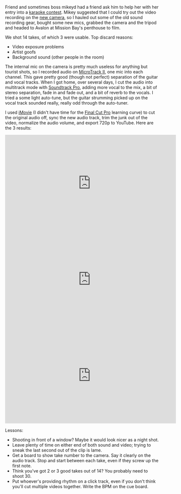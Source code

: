 <!--# set var="title" value="Karaoke project" -->
<!--# set var="date" value="2010-03-09" -->

<!--# include file="include/top.html" -->

Friend and sometimes boss mikeyd had a friend ask him to help her with her entry into a [karaoke contest](http://radioalice.radio.com/2010/02/22/alice%E2%80%99s-first-annual-saraoke-party-2/). Mikey suggested that I could try out the video recording on the [new camera](http://www.dpreview.com/reviews/PanasonicGF1/), so I hauled out some of the old sound recording gear, bought some new mics, grabbed the camera and the tripod and headed to Avalon at Mission Bay's penthouse to film.

We shot 14 takes, of which 3 were usable. Top discard reasons:

* Video exposure problems
* Artist goofs
* Background sound (other people in the room)

The internal mic on the camera is pretty much useless for anything but tourist shots, so I recorded audio on [MicroTrack II](http://www.m-audio.com/products/en_us/MicroTrackII.html), one mic into each channel. This gave pretty good (though not perfect) separation of the guitar and vocal tracks. When I got home, over several days, I cut the audio into multitrack mode with [Soundtrack Pro](http://www.apple.com/finalcutstudio/soundtrackpro/), adding more vocal to the mix, a bit of stereo separation, fade in and fade out, and a bit of reverb to the vocals. I tried a some light auto-tune, but the guitar strumming picked up on the vocal track sounded really, really odd through the auto-tuner.

I used [iMovie](http://www.apple.com/ilife/imovie/) (I didn't have time for the [Final Cut Pro](http://www.apple.com/finalcutstudio/finalcutpro/) learning curve) to cut the original audio off, sync the new audio track, trim the junk out of the video, normalize the audio volume, and export 720p to YouTube. Here are the 3 results:

<iframe width="560" height="315" src="https://www.youtube.com/embed/igHNPZlBuq0" frameborder="0" allow="accelerometer; autoplay; encrypted-media; gyroscope; picture-in-picture" allowfullscreen></iframe>

<iframe width="560" height="315" src="https://www.youtube.com/embed/S4yxDKYAC9Y" frameborder="0" allow="accelerometer; autoplay; encrypted-media; gyroscope; picture-in-picture" allowfullscreen></iframe>

<iframe width="560" height="315" src="https://www.youtube.com/embed/EymKYia5x9M" frameborder="0" allow="accelerometer; autoplay; encrypted-media; gyroscope; picture-in-picture" allowfullscreen></iframe>

Lessons:

* Shooting in front of a window? Maybe it would look nicer as a night shot.
* Leave plenty of time on either end of both sound and video; trying to sneak the last second out of the clip is lame.
* Get a board to show take number to the camera. Say it clearly on the audio track. Stop and start between each take, even if they screw up the first note.
* Think you've got 2 or 3 good takes out of 14? You probably need to shoot 30.
* Put whoever's providing rhythm on a click track, even if you don't think you'll cut multiple videos together. Write the BPM on the cue board.

<!--# include file="include/bottom.html" -->
